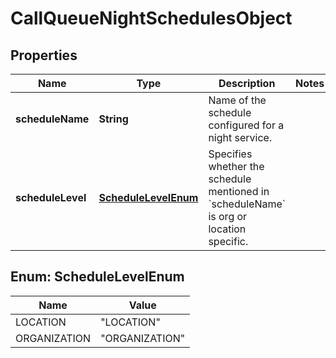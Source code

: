 <!--  Copyright 2025 Cisco Systems Inc.

Permission is hereby granted, free of charge, to any person obtaining a copy
of this software and associated documentation files (the "Software"), to deal
in the Software without restriction, including without limitation the rights
to use, copy, modify, merge, publish, distribute, sublicense, and/or sell
copies of the Software, and to permit persons to whom the Software is
furnished to do so, subject to the following conditions:

The above copyright notice and this permission notice shall be included in
all copies or substantial portions of the Software.

THE SOFTWARE IS PROVIDED "AS IS", WITHOUT WARRANTY OF ANY KIND, EXPRESS OR
IMPLIED, INCLUDING BUT NOT LIMITED TO THE WARRANTIES OF MERCHANTABILITY,
FITNESS FOR A PARTICULAR PURPOSE AND NONINFRINGEMENT. IN NO EVENT SHALL THE
AUTHORS OR COPYRIGHT HOLDERS BE LIABLE FOR ANY CLAIM, DAMAGES OR OTHER
LIABILITY, WHETHER IN AN ACTION OF CONTRACT, TORT OR OTHERWISE, ARISING FROM,
OUT OF OR IN CONNECTION WITH THE SOFTWARE OR THE USE OR OTHER DEALINGS IN
THE SOFTWARE.-->


# CallQueueNightSchedulesObject


## Properties

| Name | Type | Description | Notes |
|------------ | ------------- | ------------- | -------------|
|**scheduleName** | **String** | Name of the schedule configured for a night service. |  |
|**scheduleLevel** | [**ScheduleLevelEnum**](#ScheduleLevelEnum) | Specifies whether the schedule mentioned in &#x60;scheduleName&#x60; is org or location specific. |  |



## Enum: ScheduleLevelEnum

| Name | Value |
|---- | -----|
| LOCATION | &quot;LOCATION&quot; |
| ORGANIZATION | &quot;ORGANIZATION&quot; |



